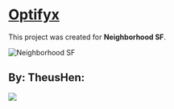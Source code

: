 # [Optifyx](https://optifyx.theushen.me/status)

This project was created for **Neighborhood SF**.

<img src="https://neighborhood.hackclub.com/neighborhoodLogo.png" alt="Neighborhood SF" />

## By: TheusHen:
<a href="https://github.com/TheusHen">
  <img src="https://contrib.rocks/image?repo=Optifyx/.github" />
</a>
